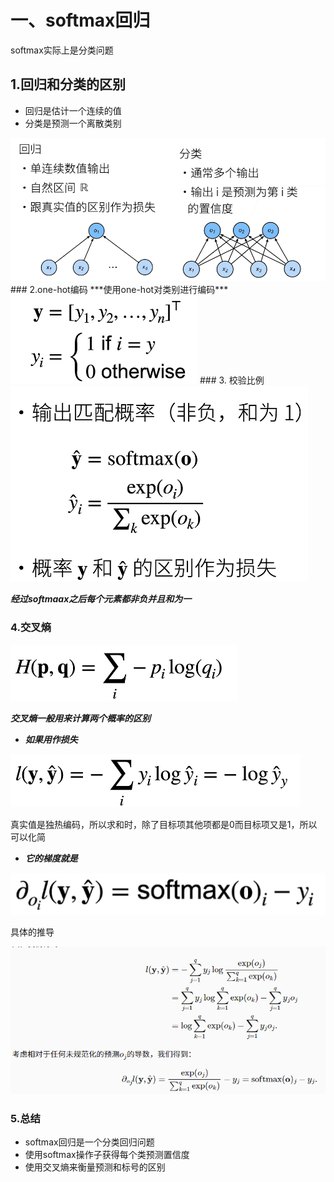 # 一、softmax回归
softmax实际上是分类问题
## 1.回归和分类的区别
- 回归是估计一个连续的值  
- 分类是预测一个离散类别  
<img src="img/1.png">  
### 2.one-hot编码
***使用one-hot对类别进行编码***  
<img src="img/2.png">  
### 3. 校验比例
<img src="img/3.png">  

***经过softmaax之后每个元素都非负并且和为一***  

### 4.交叉熵
<img src="img/4.png">  

***交叉熵一般用来计算两个概率的区别***  

- ***如果用作损失***  
<img src="img/5.png">  

真实值是独热编码，所以求和时，除了目标项其他项都是0而目标项又是1，所以可以化简

- ***它的梯度就是***  

<img src="img/6.png">  

具体的推导  

<img src="img/7.png">  

### 5.总结
- softmax回归是一个分类回归问题
- 使用softmax操作子获得每个类预测置信度
- 使用交叉熵来衡量预测和标号的区别